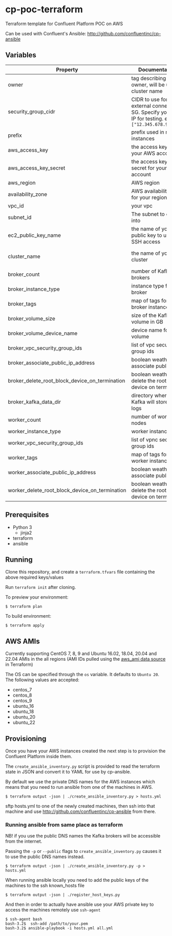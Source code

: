 # cp-poc-terraform
Terraform template for Confluent Platform POC on AWS

Can be used with Confluent's Ansible: http://github.com/confluentinc/cp-ansible

## Variables

|Property | Documentation| Default | Required? |
| ------- | ------------ | ------- | --------- |
| owner   | tag describing the owner, will be used in cluster name | | yes |
| security_group_cidr | CIDR to use for external connectivity SG. Specify your own IP for testing. eg. `["12.345.678.90/32"]` | `["0.0.0.0/0"]` | no |
| prefix   | prefix used in naming instances | confluent-platform | no |
| aws_access_key | the access key for your AWS account | | yes |
| aws_access_key_secret | the access key secret for your AWS account | | yes |
| aws_region | AWS region | | yes |
| availability_zone | AWS availability zone for your region | | yes |
| vpc_id | your vpc | | yes |
| subnet_id | The subnet to deploy into | yes | |
| ec2_public_key_name | the name of your public key to use for SSH access | | yes |
|  cluster_name | the name of your cluster | Confluent-Platform-Cluster | no |
| broker_count   | number of Kafka brokers  | 3  | no  |
|broker_instance_type   | instance type for broker  | t2.xlarge  | no  |
|broker_tags   |  map of tags for broker instances |   |  no |
|broker_volume_size   | size of the Kafka data volume in GB  | 16  | no  |
|broker_volume_device_name   | device name for volume  | /dev/xvdf  | no  |
| broker_vpc_security_group_ids  | list of vpc security group ids  |   | no  |
|broker_associate_public_ip_address   | boolean weather to associate public IP |  true |  no |
|broker_delete_root_block_device_on_termination   | boolean weather to delete the root block device on termination  | yes  | no  |
|broker_kafka_data_dir   | directory where Kafka will store it's logs  | /var/lib/kafka  | no  |
|worker_count   | number of worker nodes  | 2  | no  |
|worker_instance_type   | worker instance type  | t2.xlarge  | no  |
|worker_vpc_security_group_ids   | list of vpnc security group ids  |   | no  |
|worker_tags   | map of tags for worker instances  |   | no  |
|worker_associate_public_ip_address   | boolean weather to associate public IP  | true  | no  |
|worker_delete_root_block_device_on_termination   | boolean weather to delete the root block device on termination  | true | no  |

## Prerequisites
* Python 3
	* jinja2
* terraform
* ansible


## Running
Clone this repository, and create a `terraform.tfvars` file containing the above required keys/values

Run `terraform init` after cloning.

To preview your environment:
```
$ terraform plan
```

To build environment:
```
$ terraform apply
```

## AWS AMIs
Currently supporting CentOS 7, 8, 9 and Ubuntu 16.02, 18.04, 20.04 and 22.04 AMIs in the all regions (AMI IDs pulled using the [aws_ami data source](https://registry.terraform.io/providers/hashicorp/aws/latest/docs/data-sources/ami) in Terraform)

The OS can be specified through the `os` variable. It defaults to `Ubuntu 20`. The following values are accepted:

* centos_7
* centos_8
* centos_9
* ubuntu_16
* ubuntu_18
* ubuntu_20
* ubuntu_22

## Provisioning
Once you have your AWS instances created the next step is to provision the Confluent Platform inside them.

The ```create_ansible_inventory.py``` script is provided to read the terraform state in JSON and convert it to YAML for use by cp-ansible. 

By default we use the private DNS names for the AWS instances which means that you need to run ansible from one of the machines in AWS. 
```
$ terraform output -json | ./create_ansible_inventory.py > hosts.yml
```
sftp hosts.yml to one of the newly created machines, then ssh into that machine and use http://github.com/confluentinc/cp-ansible from there.

### Running ansible from same place as terraform
NB! if you use the public DNS names the Kafka brokers will be accessible from the internet.

Passing the ```-p``` or ```--public``` flags to ```create_ansible_inventory.py``` causes it to use the public DNS names instead.
```
$ terraform output -json | ./create_ansible_inventory.py -p > hosts.yml
```
When running ansible locally you need to add the public keys of the machines to the ssh known_hosts file
```
$ terraform output -json | ./register_host_keys.py
```
And then in order to actually have ansible use your AWS private key to access the machines remotely use ```ssh-agent```
```
$ ssh-agent bash
bash-3.2$  ssh-add /path/to/your.pem
bash-3.2$ ansible-playbook -i hosts.yml all.yml
```
